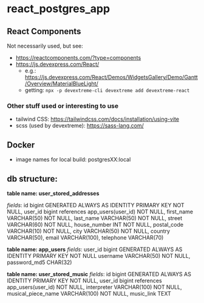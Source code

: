# react_postgres_app

## React Components

Not necessarily used, but see:

- https://reactcomponents.com/?type=components
- https://js.devexpress.com/React/
  - e.g.: https://js.devexpress.com/React/Demos/WidgetsGallery/Demo/Gantt/Overview/MaterialBlueLight/
  - getting: `npx -p devextreme-cli devextreme add devextreme-react`

### Other stuff used or interesting to use

- tailwind CSS: https://tailwindcss.com/docs/installation/using-vite
- scss (used by devextreme): https://sass-lang.com/

## Docker

- image names for local build: postgresXX:local

## db structure:

**table name: user_stored_addresses**

*fields*:
id bigint GENERATED ALWAYS AS IDENTITY PRIMARY KEY NOT NULL,
user_id bigint references app_users(user_id) NOT NULL,
first_name VARCHAR(50) NOT NULL,
last_name VARCHAR(50) NOT NULL,
street VARCHAR(60) NOT NULL,
house_number INT NOT NULL,
postal_code VARCHAR(10) NOT NULL,
city VARCHAR(50) NOT NULL,
country VARCHAR(50),
email VARCHAR(100),
telephone VARCHAR(70)

**table name: app_users**
*fields*:
user_id bigint GENERATED ALWAYS AS IDENTITY PRIMARY KEY NOT NULL
username VARCHAR(50) NOT NULL,
password_md5 CHAR(32)

**table name: user_stored_music**
*fields*:
id bigint GENERATED ALWAYS AS IDENTITY PRIMARY KEY NOT NULL,
user_id bigint references app_users(user_id) NOT NULL,
interpreter VARCHAR(100) NOT NULL,
musical_piece_name VARCHAR(100) NOT NULL,
music_link TEXT